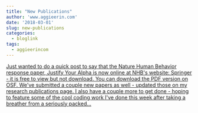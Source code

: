 ```yaml
---
title: "New Publications"
author: 'www.aggieerin.com'
date: '2018-03-01'
slug: new-publications
categories:
  - bloglink
tags:
  - aggieerincom
---
```


[Just wanted to do a quick post to say that the Nature Human Behavior response paper, Justify Your Alpha is now online at NHB's website: Springer - it is free to view but not download. You can download the PDF version on OSF. We've submitted a couple new papers as well - updated those on my research publications page. I also have a couple more to get done - hoping to feature some of the cool coding work I've done this week after taking a breather from a seriously packed...<click to read more>](https://doomlab.github.io/post/new-publications/)

